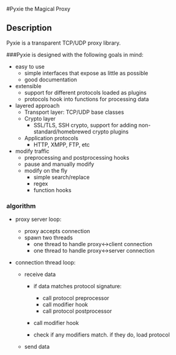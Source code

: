 #Pyxie the Magical Proxy

## Description
Pyxie is a transparent TCP/UDP proxy library. 

###Pyxie is designed with the following goals in mind:
* easy to use
  * simple interfaces that expose as little as possible
  * good documentation
* extensible
  * support for different protocols loaded as plugins
  * protocols hook into functions for processing data
* layered approach
  * Transport layer: TCP/UDP base classes
  * Crypto layer
    * SSL/TLS, SSH crypto, support for adding non-standard/homebrewed crypto
      plugins
  * Application protocols
    * HTTP, XMPP, FTP, etc
* modify traffic
  * preprocessing and postprocessing hooks
  * pause and manually modify
  * modify on the fly
    * simple search/replace
    * regex
    * function hooks

### algorithm
* proxy server loop:
  * proxy accepts connection
  * spawn two threads
    * one thread to handle proxy<->client connection
    * one thread to handle proxy<->server connection

* connection thread loop:
  * receive data
    * if data matches protocol signature:
      * call protocol preprocessor
      * call modifier hook
      * call protocol postprocessor
    * call modifier hook

    * check if any modifiers match. if they do, load protocol
  * send data

